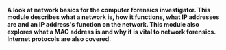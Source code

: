 **A look at network basics for the computer forensics investigator. This module describes what a network is, how it functions, what IP addresses are and an IP address's function on the network. This module also explores what a MAC address is and why it is vital to network forensics. Internet protocols are also covered.** 
